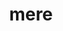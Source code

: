 ---
layout: project
title: "mere"
description: "2017 Congressional App Challenge winner"
link: "https://mere.oliviachang.me"
image-url: "http://hellomere.com/uploads/1/3/9/3/13937089/background-images/1402241652.jpg"
---